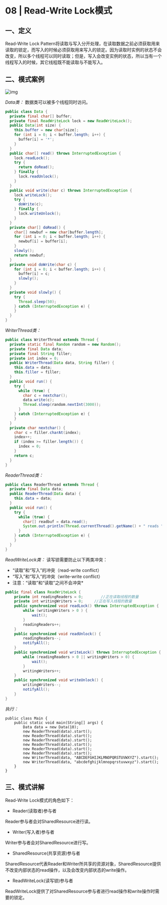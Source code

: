 # 08 | Read-Write Lock模式

## 一、定义

Read-Write  Lock   Pattern将读取与写入分开处理，在读取数据之前必须获取用来读取的锁定，而写入的时候必须获取用来写入的锁定。因为读取时实例的状态不会改变，所以多个线程可以同时读取；但是，写入会改变实例的状态，所以当有一个线程写入的时候，其它线程既不能读取与不能写入。

## 二、模式案例

![img](https://segmentfault.com/img/remote/1460000015558690)

*Data类：*
数据类可以被多个线程同时访问。

```java
public class Data {
  private final char[] buffer;
  private final ReadWriteLock lock = new ReadWriteLock();
  public Data(int size) {
    this.buffer = new char[size];
    for (int i = 0; i < buffer.length; i++) {
      buffer[i] = '*';
    }
  }
  public char[] read() throws InterruptedException {
    lock.readLock();
    try {
      return doRead();
    } finally {
      lock.readUnlock();
    }
  }
  public void write(char c) throws InterruptedException {
    lock.writeLock();
    try {
      doWrite(c);
    } finally {
      lock.writeUnlock();
    }
  }
  private char[] doRead() {
    char[] newbuf = new char[buffer.length];
    for (int i = 0; i < buffer.length; i++) {
      newbuf[i] = buffer[i];
    }
    slowly();
    return newbuf;
  }
  private void doWrite(char c) {
    for (int i = 0; i < buffer.length; i++) {
      buffer[i] = c;
      slowly();
    }
  }
  private void slowly() {
    try {
      Thread.sleep(50);
    } catch (InterruptedException e) {
    }
  }
}
```

*WriterThread类：*

```java
public class WriterThread extends Thread {
  private static final Random random = new Random();
  private final Data data;
  private final String filler;
  private int index = 0;
  public WriterThread(Data data, String filler) {
    this.data = data;
    this.filler = filler;
  }
  public void run() {
    try {
      while (true) {
        char c = nextchar();
        data.write(c);
        Thread.sleep(random.nextInt(3000));
      }
    } catch (InterruptedException e) {
    }
  }
  private char nextchar() {
    char c = filler.charAt(index);
    index++;
    if (index >= filler.length()) {
      index = 0;
    }
    return c;
  }
}
```

*ReaderThread类：*

```java
public class ReaderThread extends Thread {
  private final Data data;
  public ReaderThread(Data data) {
    this.data = data;
  }
  public void run() {
    try {
      while (true) {
        char[] readbuf = data.read();
        System.out.println(Thread.currentThread().getName() + " reads " + String.valueOf(readbuf));
      }
    } catch (InterruptedException e) {
    }
  }
}
```

*ReadWriteLock类：*
读写锁需要防止以下两类冲突：

- “读取”和“写入”的冲突（read-write conflict）
- “写入”和“写入”的冲突（write-write conflict）
- 注意：“读取”和“读取”之间不会冲突*

```java
public final class ReadWriteLock {
    private int readingReaders = 0;        //正在读取线程的数量 
    private int writingWriters = 0;     //正在写入线程的数量
    public synchronized void readLock() throws InterruptedException {
        while (writingWriters > 0 ) {
            wait();
        }
        readingReaders++;                      
    }
    public synchronized void readUnlock() {
        readingReaders--;   
        notifyAll();
    }
    public synchronized void writeLock() throws InterruptedException {
        while (readingReaders > 0 || writingWriters > 0) {
            wait();
        }
        writingWriters++;                       
    }
    public synchronized void writeUnlock() {
        writingWriters--;     
        notifyAll();
    }
}
```

*执行：*

```
public class Main {
    public static void main(String[] args) {
        Data data = new Data(10);
        new ReaderThread(data).start();
        new ReaderThread(data).start();
        new ReaderThread(data).start();
        new ReaderThread(data).start();
        new ReaderThread(data).start();
        new ReaderThread(data).start();
        new WriterThread(data, "ABCDEFGHIJKLMNOPQRSTUVWXYZ").start();
        new WriterThread(data, "abcdefghijklmnopqrstuvwxyz").start();
    }
}
```

## 三、模式讲解

Read-Write  Lock模式的角色如下：

- Reader(读取者)参与者

Reader参与者会对SharedResource进行读。

- Writer(写入者)参与者

Writer参与者会对SharedResource进行写。

- SharedResource(共享资源)参与者

SharedResource代表Reader和Writer所共享的资源对象，SharedResource提供不改变内部状态的read操作，以及会改变内部状态的write操作。

- ReadWriteLock(读写锁)参与者

ReadWriteLock提供了对SharedResource参与者进行read操作和write操作时需要的锁定。